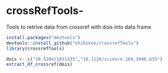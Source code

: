 # crossRefTools-

Tools to retrive data from crossref with dois into data frame


```r
install.packages("devtools")
devtools::install_github("shihikoo/crossrefTools")
library(crossrefTools)

dois <- c("10.5284/1011335","10.1126/science.169.3946.635")
extract_df_crossref(dois)
